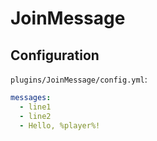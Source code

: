 # JoinMessage

## Configuration

`plugins/JoinMessage/config.yml`:
```yaml
messages:
  - line1
  - line2
  - Hello, %player%!
```
